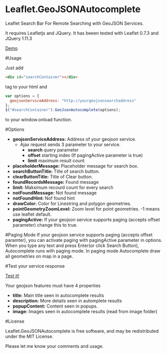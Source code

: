 # Leaflet.GeoJSONAutocomplete
Leaflet Search Bar For Remote Searching with GeoJSON Services.

It requires Leafletjs and JQuery. It has beeen tested with Leaflet 0.7.3 and JQuery 1.11.3

<a href="https://utahemre.github.io/geojsonautocompletedemo.html" target="_blank">Demo</a>

#Usage

Just add   
```html
<div id="searchContainer"></div> 
```
tag to your html and  
```javascript
var options = {
  geojsonServiceAddress: "http://yourgeojsonsearchaddress"
};
$("#searchContainer").GeoJsonAutocomplete(options);
```
to your window.onload function.

#Options

- **geojsonServiceAddress:** Address of your geojson service. 
  - Ajax request sends 3 parameter to your service.
    - **search** query parameter
    - **offset** starting index (If pagingActive parameter is true)
    - **limit** maximum result count
- **placeholderMessage:** Placeholder message for search box.  
- **searchButtonTitle:** Title of search button.  
- **clearButtonTitle:** Title of Clear button.  
- **foundRecordsMessage:** Found message  
- **limit:** Maksimum recourd count for every search  
- **notFoundMessage:** Not found message  
- **notFoundHint:** Nof found hint 
- **drawColor:** Color for Linestring and polygon geometries.    
- **pointGeometryZoomLevel:** Zoom level for point geometries. -1 means use leaflet default.
- **pagingActive:** If your geojson service supports paging (accepts offset parameter) change this to true.

#Paging Mode
If your geojson service supports paging (accepts offset paramter), you can activate paging with pagingActive parameter in options. 
When you type any text and press Enter(or click Search Button), Autocomplete runs with paging mode. In paging mode Autocomplete draw all geometries on map in a page.

#Test your service response

<a href="https://utahemre.github.io/geojsontest.html" target="_blank">Test it!</a>


Your geojson features must have 4 properties
- **title:** Main title seen in autocomplete results  
- **description:** More details seen in automplete results  
- **popupContent:** Content seen in popups.  
- **image:** Images seen in autocomplete results (read from image folder) 

#License

Leaflet.GeoJSONAutocomplete is free software, and may be redistributed under the MIT License. 

Please let me know your comments and usage. 

